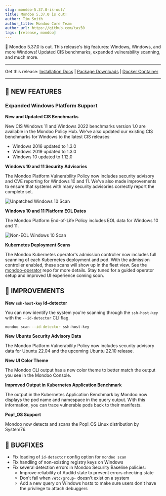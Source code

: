 ```yaml
---
slug: mondoo-5.37.0-is-out/
title: Mondoo 5.37.0 is out!
author: Tim Smith
author_title: Mondoo Core Team
author_url: https://github.com/tas50
tags: [release, mondoo]
---
```


🥳 Mondoo 5.37.0 is out. This release's big features: Windows, Windows, and more Windows! Updated CIS benchmarks, expanded vulnerability scanning, and much more.

---

Get this release: [Installation Docs](/cnspec/) | [Package Downloads](https://releases.mondoo.com/mondoo/) | [Docker Container](https://hub.docker.com/r/mondoo/client)

---

## 🎉 NEW FEATURES

### Expanded Windows Platform Support

**New and Updated CIS Benchmarks**

New CIS Windows 11 and Windows 2022 benchmarks version 1.0 are available in the Mondoo Policy Hub. We've also updated our existing CIS benchmarks for Windows to the latest CIS releases:

- Windows 2016 updated to 1.3.0
- Windows 2019 updated to 1.3.0
- Windows 10 updated to 1.12.0

**Windows 10 and 11 Security Advisories**

The Mondoo Platform Vulnerability Policy now includes security advisory and CVE reporting for Windows 10 and 11. We've also made improvements to ensure that systems with many security advisories correctly report the complete set.

![Unpatched Windows 10 Scan](/img/releases/2022-05-03-mondoo-5.37-is-out/windows_10_advisories.png)

**Windows 10 and 11 Platform EOL Dates**

The Mondoo Platform End-of-Life Policy includes EOL data for Windows 10 and 11.

![Non-EOL Windows 10 Scan](/img/releases/2022-05-03-mondoo-5.37-is-out/eol_reporting.png)

**Kubernetes Deployment Scans**

The Mondoo Kubernetes operator's admission controller now includes full scanning of each Kubernetes deployment and pod. With the admission controller enabled, these scans will show up in the fleet view. See the [mondoo-operator](https://github.com/mondoohq/mondoo-operator) repo for more details. Stay tuned for a guided operator setup and improved UI experience coming soon.

## 🧹 IMPROVEMENTS

**New `ssh-host-key` id-detector**

You can now identify the system you're scanning through the `ssh-host-key` with the `--id-detector` CLI flag.

```bash
mondoo scan --id-detector ssh-host-key
```

**New Ubuntu Security Advisory Data**

The Mondoo Platform Vulnerability Policy now includes security advisory data for Ubuntu 22.04 and the upcoming Ubuntu 22.10 release.

**New UI Color Theme**

The Mondoo CLI output has a new color theme to better match the output you see in the Mondoo Console.

**Improved Output in Kubernetes Application Benchmark**

The output in the Kubernetes Application Benchmark by Mondoo now displays the pod name and namespace in the query output. With this information, you can trace vulnerable pods back to their manifests.

**Pop!\_OS Support**

Mondoo now detects and scans the Pop!\_OS Linux distribution by System76.

## 🐛 BUGFIXES

- Fix loading of `id-detector` config option for `mondoo scan`
- Fix handling of non-existing registry keys on Windows
- Fix several detection errors in Mondoo Security Baseline policies:
  - Improve reliability of Auditd state to prevent errors checking state
  - Don't fail when `/etc/group-` doesn't exist on a system
  - Add a new query on Windows hosts to make sure users don't have the privilege to attach debuggers
